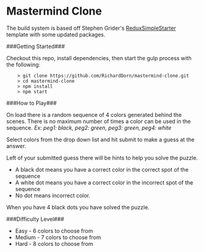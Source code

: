 # Mastermind Clone

The build system is based off Stephen Grider's [ReduxSimpleStarter](https://github.com/StephenGrider/ReduxSimpleStarter) template with some updated packages.

###Getting Started###

Checkout this repo, install dependencies, then start the gulp process with the following:

```
	> git clone https://github.com/RichardDorn/mastermind-clone.git
	> cd mastermind-clone
	> npm install
	> npm start
```
###How to Play###

On load there is a random sequence of 4 colors generated behind the scenes. There is no maximum number of times a color can be used in the sequence. *Ex: peg1: black, peg2: green, peg3: green, peg4: white*

Select colors from the drop down list and hit submit to make a guess at the answer.

Left of your submitted guess there will be hints to help you solve the puzzle.
* A black dot means you have a correct color in the correct spot of the sequence
* A white dot means you have a correct color in the incorrect spot of the sequence
* No dot means incorrect color.

When you have 4 black dots you have solved the puzzle.

###Difficulty Level###

* Easy - 6 colors to choose from
* Medium - 7 colors to choose from
* Hard - 8 colors to choose from
